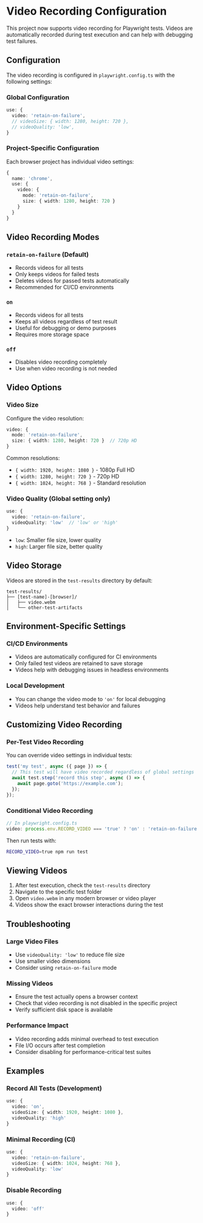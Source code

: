 # Video Recording Configuration

This project now supports video recording for Playwright tests. Videos are automatically recorded during test execution and can help with debugging test failures.

## Configuration

The video recording is configured in `playwright.config.ts` with the following settings:

### Global Configuration

```typescript
use: {
  video: 'retain-on-failure',
  // videoSize: { width: 1280, height: 720 },
  // videoQuality: 'low',
}
```

### Project-Specific Configuration

Each browser project has individual video settings:

```typescript
{
  name: 'chrome',
  use: {
    video: {
      mode: 'retain-on-failure',
      size: { width: 1280, height: 720 }
    }
  }
}
```

## Video Recording Modes

### `retain-on-failure` (Default)
- Records videos for all tests
- Only keeps videos for failed tests
- Deletes videos for passed tests automatically
- Recommended for CI/CD environments

### `on`
- Records videos for all tests
- Keeps all videos regardless of test result
- Useful for debugging or demo purposes
- Requires more storage space

### `off`
- Disables video recording completely
- Use when video recording is not needed

## Video Options

### Video Size
Configure the video resolution:
```typescript
video: {
  mode: 'retain-on-failure',
  size: { width: 1280, height: 720 }  // 720p HD
}
```

Common resolutions:
- `{ width: 1920, height: 1080 }` - 1080p Full HD
- `{ width: 1280, height: 720 }` - 720p HD
- `{ width: 1024, height: 768 }` - Standard resolution

### Video Quality (Global setting only)
```typescript
use: {
  video: 'retain-on-failure',
  videoQuality: 'low'  // 'low' or 'high'
}
```

- `low`: Smaller file size, lower quality
- `high`: Larger file size, better quality

## Video Storage

Videos are stored in the `test-results` directory by default:
```
test-results/
├── [test-name]-[browser]/
│   ├── video.webm
│   └── other-test-artifacts
```

## Environment-Specific Settings

### CI/CD Environments
- Videos are automatically configured for CI environments
- Only failed test videos are retained to save storage
- Videos help with debugging issues in headless environments

### Local Development
- You can change the video mode to `'on'` for local debugging
- Videos help understand test behavior and failures

## Customizing Video Recording

### Per-Test Video Recording
You can override video settings in individual tests:

```typescript
test('my test', async ({ page }) => {
  // This test will have video recorded regardless of global settings
  await test.step('record this step', async () => {
    await page.goto('https://example.com');
  });
});
```

### Conditional Video Recording
```typescript
// In playwright.config.ts
video: process.env.RECORD_VIDEO === 'true' ? 'on' : 'retain-on-failure'
```

Then run tests with:
```bash
RECORD_VIDEO=true npm run test
```

## Viewing Videos

1. After test execution, check the `test-results` directory
2. Navigate to the specific test folder
3. Open `video.webm` in any modern browser or video player
4. Videos show the exact browser interactions during the test

## Troubleshooting

### Large Video Files
- Use `videoQuality: 'low'` to reduce file size
- Use smaller video dimensions
- Consider using `retain-on-failure` mode

### Missing Videos
- Ensure the test actually opens a browser context
- Check that video recording is not disabled in the specific project
- Verify sufficient disk space is available

### Performance Impact
- Video recording adds minimal overhead to test execution
- File I/O occurs after test completion
- Consider disabling for performance-critical test suites

## Examples

### Record All Tests (Development)
```typescript
use: {
  video: 'on',
  videoSize: { width: 1920, height: 1080 },
  videoQuality: 'high'
}
```

### Minimal Recording (CI)
```typescript
use: {
  video: 'retain-on-failure',
  videoSize: { width: 1024, height: 768 },
  videoQuality: 'low'
}
```

### Disable Recording
```typescript
use: {
  video: 'off'
}
```